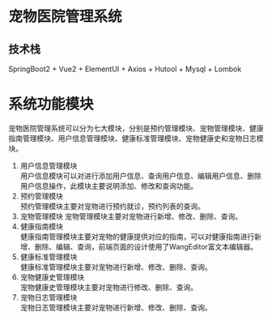 # 宠物医院管理系统

## 技术栈

SpringBoot2 + Vue2 + ElementUI + Axios + Hutool + Mysql + Lombok

# 系统功能模块

宠物医院管理系统可以分为七大模块，分别是预约管理模块、宠物管理模块、健康指南管理模块、用户信息管理模块、健康标准管理模块、宠物健康史和宠物日志模块。

1. 用户信息管理模块  
   用户信息模块可以对进行添加用户信息、查询用户信息、编辑用户信息、删除用户信息操作，此模块主要说明添加、修改和查询功能。
2. 预约管理模块  
   预约管理模块主要对宠物进行预约就诊，预约列表的查询。  
3. 宠物管理模块
   宠物管理模块主要对宠物进行新增、修改、删除、查询。  
4. 健康指南模块  
    健康指南管理模块主要对宠物的健康提供对应的指南，可以对健康指南进行新增、删除、编辑、查询，前端页面的设计使用了WangEditor富文本编辑器。  
5. 健康标准管理模块  
   健康标准管理模块主要对宠物进行新增、修改、删除、查询。
6. 宠物健康史管理模块    
   宠物健康史管理模块主要对宠物进行修改、删除、查询。  
7. 宠物日志管理模块  
   宠物日志管理模块主要对宠物进行新增、修改、删除、查询。  


